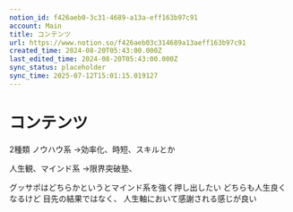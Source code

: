 ```yaml
---
notion_id: f426aeb0-3c31-4689-a13a-eff163b97c91
account: Main
title: コンテンツ
url: https://www.notion.so/f426aeb03c314689a13aeff163b97c91
created_time: 2024-08-20T05:43:00.000Z
last_edited_time: 2024-08-20T05:43:00.000Z
sync_status: placeholder
sync_time: 2025-07-12T15:01:15.019127
---
```

# コンテンツ

2種類
ノウハウ系
→効率化、時短、スキルとか

人生観、マインド系
→限界突破塾、

グッサポはどちらかというとマインド系を強く押し出したい
どちらも人生良くなるけど
目先の結果ではなく、
人生軸において感謝される感じが良い
